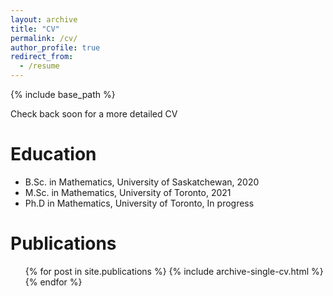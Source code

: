 ```yaml
---
layout: archive
title: "CV"
permalink: /cv/
author_profile: true
redirect_from:
  - /resume
---
```


{% include base_path %}

Check back soon for a more detailed CV

Education
======
* B.Sc. in Mathematics, University of Saskatchewan, 2020
* M.Sc. in Mathematics, University of Toronto, 2021
* Ph.D in Mathematics, University of Toronto, In progress



Publications
======
  <ul>{% for post in site.publications %}
    {% include archive-single-cv.html %}
  {% endfor %}</ul>
  
  

